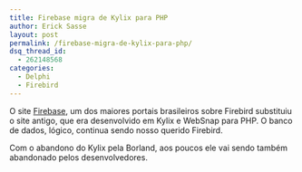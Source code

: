 ```yaml
---
title: Firebase migra de Kylix para PHP
author: Erick Sasse
layout: post
permalink: /firebase-migra-de-kylix-para-php/
dsq_thread_id:
  - 262148568
categories:
  - Delphi
  - Firebird
---
```

O site [Firebase][1], um dos maiores portais brasileiros sobre Firebird substituiu o site antigo, que era desenvolvido em Kylix e WebSnap para PHP. O banco de dados, l&oacute;gico, continua sendo nosso querido Firebird.

Com o abandono do Kylix pela Borland, aos poucos ele vai sendo tamb&eacute;m abandonado pelos desenvolvedores.

 [1]: http://www.firebase.com.br/
